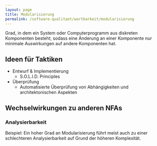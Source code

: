 ```yaml
---
layout: page
title: Modularisierung
permalink: /software-qualitaet/wartbarkeit/modularisierung
---
```


Grad, in dem ein System oder Computerprogramm aus diskreten Komponenten besteht, sodass eine Änderung an einer Komponente nur minimale Auswirkungen auf andere Komponenten hat.

## Ideen für Taktiken

* Entwurf & Implementierung
  * S.O.L.I.D. Principles
* Überprüfung
  * Automatisierte Überprüfung von Abhängigkeiten und architektonischen Aspekten


## Wechselwirkungen zu anderen NFAs

### Analysierbarkeit

Beispiel:
Ein hoher Grad an Modularisierung führt meist auch zu einer schlechteren Analysierbarkeit auf Grund der höheren Komplexität.